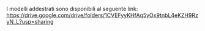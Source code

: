 I modelli addestrati sono disponibili al seguente link: <href> https://drive.google.com/drive/folders/1CVEFyyKHfAq5yOx9tnbL4eKZH9RzyN_L?usp=sharing </href>


